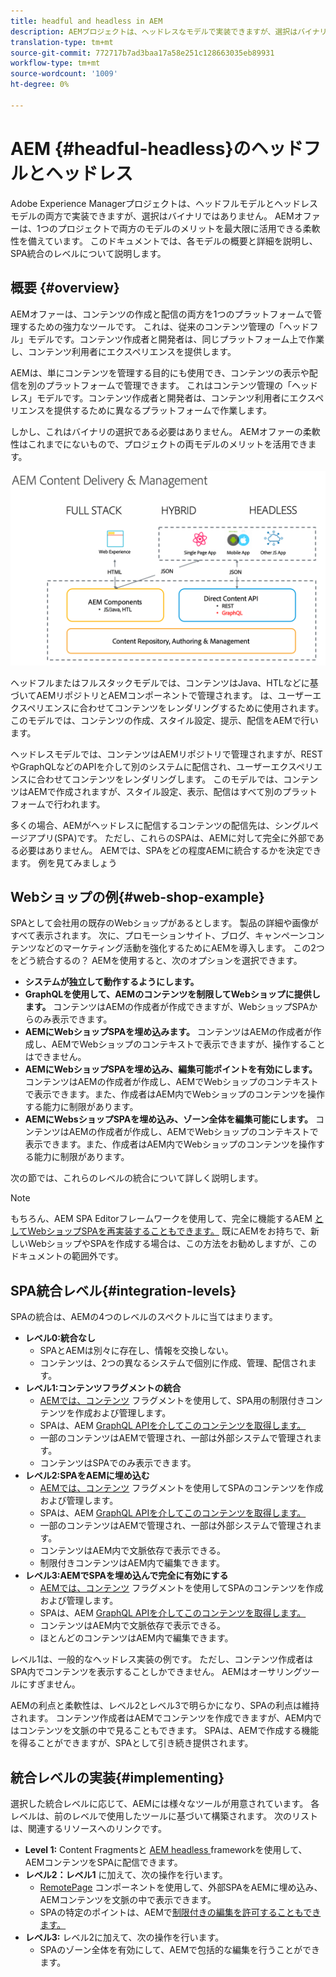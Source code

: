 ```yaml
---
title: headful and headless in AEM
description: AEMプロジェクトは、ヘッドレスなモデルで実装できますが、選択はバイナリではありません。 AEMオファーは、1つのプロジェクトで両方のモデルのメリットを最大限に活用できる柔軟性を備えています。
translation-type: tm+mt
source-git-commit: 772717b7ad3baa17a58e251c128663035eb89931
workflow-type: tm+mt
source-wordcount: '1009'
ht-degree: 0%

---
```



# AEM {#headful-headless}のヘッドフルとヘッドレス

Adobe Experience Managerプロジェクトは、ヘッドフルモデルとヘッドレスモデルの両方で実装できますが、選択はバイナリではありません。 AEMオファーは、1つのプロジェクトで両方のモデルのメリットを最大限に活用できる柔軟性を備えています。 このドキュメントでは、各モデルの概要と詳細を説明し、SPA統合のレベルについて説明します。

## 概要 {#overview}

AEMオファーは、コンテンツの作成と配信の両方を1つのプラットフォームで管理するための強力なツールです。 これは、従来のコンテンツ管理の「ヘッドフル」モデルです。コンテンツ作成者と開発者は、同じプラットフォーム上で作業し、コンテンツ利用者にエクスペリエンスを提供します。

AEMは、単にコンテンツを管理する目的にも使用でき、コンテンツの表示や配信を別のプラットフォームで管理できます。 これはコンテンツ管理の「ヘッドレス」モデルです。コンテンツ作成者と開発者は、コンテンツ利用者にエクスペリエンスを提供するために異なるプラットフォームで作業します。

しかし、これはバイナリの選択である必要はありません。 AEMオファーの柔軟性はこれまでにないもので、プロジェクトの両モデルのメリットを活用できます。

![AEM導入モデル](headless/assets/aem-implementation-models.png)

ヘッドフルまたはフルスタックモデルでは、コンテンツはJava、HTLなどに基づいてAEMリポジトリとAEMコンポーネントで管理されます。 は、ユーザーエクスペリエンスに合わせてコンテンツをレンダリングするために使用されます。 このモデルでは、コンテンツの作成、スタイル設定、提示、配信をAEMで行います。

ヘッドレスモデルでは、コンテンツはAEMリポジトリで管理されますが、RESTやGraphQLなどのAPIを介して別のシステムに配信され、ユーザーエクスペリエンスに合わせてコンテンツをレンダリングします。 このモデルでは、コンテンツはAEMで作成されますが、スタイル設定、表示、配信はすべて別のプラットフォームで行われます。

多くの場合、AEMがヘッドレスに配信するコンテンツの配信先は、シングルページアプリ(SPA)です。 ただし、これらのSPAは、AEMに対して完全に外部である必要はありません。 AEMでは、SPAをどの程度AEMに統合するかを決定できます。 例を見てみましょう

## Webショップの例{#web-shop-example}

SPAとして会社用の既存のWebショップがあるとします。 製品の詳細や画像がすべて表示されます。 次に、プロモーションサイト、ブログ、キャンペーンコンテンツなどのマーケティング活動を強化するためにAEMを導入します。 この2つをどう統合するの？ AEMを使用すると、次のオプションを選択できます。

* **システムが独立して動作するようにします。**
* **GraphQLを使用して、AEMのコンテンツを制限してWebショップに提供します。** コンテンツはAEMの作成者が作成できますが、WebショップSPAからのみ表示できます。
* **AEMにWebショップSPAを埋め込みます。** コンテンツはAEMの作成者が作成し、AEMでWebショップのコンテキストで表示できますが、操作することはできません。
* **AEMにWebショップSPAを埋め込み、編集可能ポイントを有効にします。** コンテンツはAEMの作成者が作成し、AEMでWebショップのコンテキストで表示できます。また、作成者はAEM内でWebショップのコンテンツを操作する能力に制限があります。
* **AEMにWebsショップSPAを埋め込み、ゾーン全体を編集可能にします。** コンテンツはAEMの作成者が作成し、AEMでWebショップのコンテキストで表示できます。また、作成者はAEM内でWebショップのコンテンツを操作する能力に制限があります。

次の節では、これらのレベルの統合について詳しく説明します。

>[!NOTE]
>
>もちろん、AEM SPA Editorフレームワークを使用して、完全に機能するAEM [としてWebショップSPAを再実装することもできます。](/help/implementing/developing/hybrid/introduction.md) 既にAEMをお持ちで、新しいWebショップやSPAを作成する場合は、この方法をお勧めしますが、このドキュメントの範囲外です。

## SPA統合レベル{#integration-levels}

SPAの統合は、AEMの4つのレベルのスペクトルに当てはまります。

* **レベル0:統合なし**
   * SPAとAEMは別々に存在し、情報を交換しない。
   * コンテンツは、2つの異なるシステムで個別に作成、管理、配信されます。
* **レベル1:コンテンツフラグメントの統合**
   * [AEMでは、コンテンツ](/help/assets/content-fragments/content-fragments.md) フラグメントを使用して、SPA用の制限付きコンテンツを作成および管理します。
   * SPAは、AEM [GraphQL APIを介してこのコンテンツを取得します。](/help/assets/content-fragments/graphql-api-content-fragments.md)
   * 一部のコンテンツはAEMで管理され、一部は外部システムで管理されます。
   * コンテンツはSPAでのみ表示できます。
* **レベル2:SPAをAEMに埋め込む**
   * [AEMでは、コンテンツ](/help/assets/content-fragments/content-fragments.md) フラグメントを使用してSPAのコンテンツを作成および管理します。
   * SPAは、AEM [GraphQL APIを介してこのコンテンツを取得します。](/help/assets/content-fragments/graphql-api-content-fragments.md)
   * 一部のコンテンツはAEMで管理され、一部は外部システムで管理されます。
   * コンテンツはAEM内で文脈依存で表示できる。
   * 制限付きコンテンツはAEM内で編集できます。
* **レベル3:AEMでSPAを埋め込んで完全に有効にする**
   * [AEMでは、コンテンツ](/help/assets/content-fragments/content-fragments.md) フラグメントを使用してSPAのコンテンツを作成および管理します。
   * SPAは、AEM [GraphQL APIを介してこのコンテンツを取得します。](/help/assets/content-fragments/graphql-api-content-fragments.md)
   * コンテンツはAEM内で文脈依存で表示できる。
   * ほとんどのコンテンツはAEM内で編集できます。

レベル1は、一般的なヘッドレス実装の例です。 ただし、コンテンツ作成者はSPA内でコンテンツを表示することしかできません。 AEMはオーサリングツールにすぎません。

AEMの利点と柔軟性は、レベル2とレベル3で明らかになり、SPAの利点は維持されます。 コンテンツ作成者はAEMでコンテンツを作成できますが、AEM内ではコンテンツを文脈の中で見ることもできます。 SPAは、AEMで作成する機能を得ることができますが、SPAとして引き続き提供されます。

## 統合レベルの実装{#implementing}

選択した統合レベルに応じて、AEMには様々なツールが用意されています。 各レベルは、前のレベルで使用したツールに基づいて構築されます。 次のリストは、関連するリソースへのリンクです。

* **Level 1:** Content Fragmentsと [AEM headless ](/help/implementing/developing/headless/introduction.md) frameworkを使用して、AEMコンテンツをSPAに配信できます。
* **レベル2：レベル1** に加えて、次の操作を行います。
   * [RemotePage](/help/implementing/developing/hybrid/remote-page.md) コンポーネントを使用して、外部SPAをAEMに埋め込み、AEMコンテンツを文脈の中で表示できます。
   * SPAの特定のポイントは、AEMで[制限付きの編集を許可することもできます。](/help/implementing/developing/hybrid/editing-external-spa.md)
* **レベル3:** レベル2に加えて、次の操作を行います。
   * SPAのゾーン全体を有効にして、AEMで包括的な編集を行うことができます。

